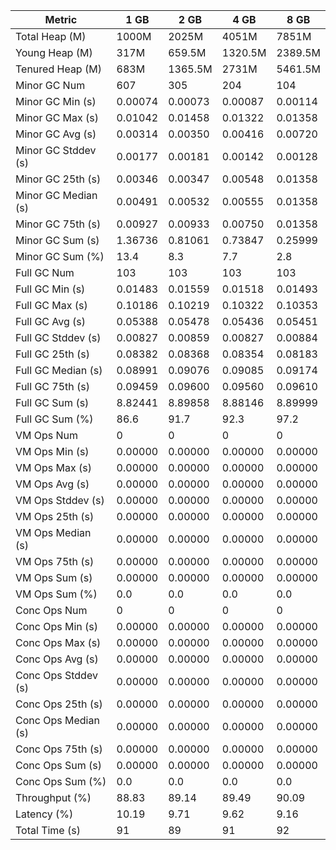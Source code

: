 | Metric | 1 GB | 2 GB | 4 GB | 8 GB |
|------|----|----|----|----|
| Total Heap (M) | 1000M | 2025M | 4051M | 7851M |
| Young Heap (M) | 317M | 659.5M | 1320.5M | 2389.5M |
| Tenured Heap (M) | 683M | 1365.5M | 2731M | 5461.5M |
| Minor GC Num | 607 | 305 | 204 | 104 |
| Minor GC Min (s) | 0.00074 | 0.00073 | 0.00087 | 0.00114 |
| Minor GC Max (s) | 0.01042 | 0.01458 | 0.01322 | 0.01358 |
| Minor GC Avg (s) | 0.00314 | 0.00350 | 0.00416 | 0.00720 |
| Minor GC Stddev (s) | 0.00177 | 0.00181 | 0.00142 | 0.00128 |
| Minor GC 25th (s) | 0.00346 | 0.00347 | 0.00548 | 0.01358 |
| Minor GC Median (s) | 0.00491 | 0.00532 | 0.00555 | 0.01358 |
| Minor GC 75th (s) | 0.00927 | 0.00933 | 0.00750 | 0.01358 |
| Minor GC Sum (s) | 1.36736 | 0.81061 | 0.73847 | 0.25999 |
| Minor GC Sum (%) | 13.4 | 8.3 | 7.7 | 2.8 |
| Full GC Num | 103 | 103 | 103 | 103 |
| Full GC Min (s) | 0.01483 | 0.01559 | 0.01518 | 0.01493 |
| Full GC Max (s) | 0.10186 | 0.10219 | 0.10322 | 0.10353 |
| Full GC Avg (s) | 0.05388 | 0.05478 | 0.05436 | 0.05451 |
| Full GC Stddev (s) | 0.00827 | 0.00859 | 0.00827 | 0.00884 |
| Full GC 25th (s) | 0.08382 | 0.08368 | 0.08354 | 0.08183 |
| Full GC Median (s) | 0.08991 | 0.09076 | 0.09085 | 0.09174 |
| Full GC 75th (s) | 0.09459 | 0.09600 | 0.09560 | 0.09610 |
| Full GC Sum (s) | 8.82441 | 8.89858 | 8.88146 | 8.89999 |
| Full GC Sum (%) | 86.6 | 91.7 | 92.3 | 97.2 |
| VM Ops Num | 0 | 0 | 0 | 0 |
| VM Ops Min (s) | 0.00000 | 0.00000 | 0.00000 | 0.00000 |
| VM Ops Max (s) | 0.00000 | 0.00000 | 0.00000 | 0.00000 |
| VM Ops Avg (s) | 0.00000 | 0.00000 | 0.00000 | 0.00000 |
| VM Ops Stddev (s) | 0.00000 | 0.00000 | 0.00000 | 0.00000 |
| VM Ops 25th (s) | 0.00000 | 0.00000 | 0.00000 | 0.00000 |
| VM Ops Median (s) | 0.00000 | 0.00000 | 0.00000 | 0.00000 |
| VM Ops 75th (s) | 0.00000 | 0.00000 | 0.00000 | 0.00000 |
| VM Ops Sum (s) | 0.00000 | 0.00000 | 0.00000 | 0.00000 |
| VM Ops Sum (%) | 0.0 | 0.0 | 0.0 | 0.0 |
| Conc Ops Num | 0 | 0 | 0 | 0 |
| Conc Ops Min (s) | 0.00000 | 0.00000 | 0.00000 | 0.00000 |
| Conc Ops Max (s) | 0.00000 | 0.00000 | 0.00000 | 0.00000 |
| Conc Ops Avg (s) | 0.00000 | 0.00000 | 0.00000 | 0.00000 |
| Conc Ops Stddev (s) | 0.00000 | 0.00000 | 0.00000 | 0.00000 |
| Conc Ops 25th (s) | 0.00000 | 0.00000 | 0.00000 | 0.00000 |
| Conc Ops Median (s) | 0.00000 | 0.00000 | 0.00000 | 0.00000 |
| Conc Ops 75th (s) | 0.00000 | 0.00000 | 0.00000 | 0.00000 |
| Conc Ops Sum (s) | 0.00000 | 0.00000 | 0.00000 | 0.00000 |
| Conc Ops Sum (%) | 0.0 | 0.0 | 0.0 | 0.0 |
| Throughput (%) | 88.83 | 89.14 | 89.49 | 90.09 |
| Latency (%) | 10.19 | 9.71 | 9.62 | 9.16 |
| Total Time (s) | 91 | 89 | 91 | 92 |
